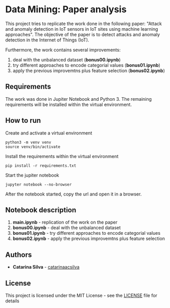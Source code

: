# Data Mining: Paper analysis

This project tries to replicate the work done in the following paper: "Attack and anomaly detection in IoT sensors in IoT sites using machine learning approaches".
The objective of the paper is to detect attacks and anomaly detection in the Internet of Things (IoT).

Furthermore, the work contains several improvements:
1. deal with the unbalanced dataset (**bonus00.ipynb**)
2. try different approaches to encode categorial values (**bonus01.ipynb**)
3. apply the previous improvemtns plus feature selection (**bonus02.ipynb**)

## Requirements

The work was done in Jupiter Notebook and Python 3.
The remaining requirements will be installed within the virtual environment.

## How to run

Create and activate a virtual environment

```
python3 -m venv venv
source venv/bin/activate
```

Install the requirements within the virtual environment

```
pip install -r requirements.txt
```

Start the jupiter notebook

```
jupyter notebook --no-browser
```

After the notebook started, copy the url and open it in a browser.

## Notebook description

1. **main.ipynb** - replication of the work on the paper
2. **bonus00.ipynb** - deal with the unbalanced dataset
3. **bonus01.ipynb** - try different approaches to encode categorial values
4. **bonus02.ipynb** - apply the previous improvemtns plus feature selection

## Authors

* **Catarina Silva** - [catarinaacsilva](https://github.com/catarinaacsilva)

## License

This project is licensed under the MIT License - see the [LICENSE](LICENSE) file for details

